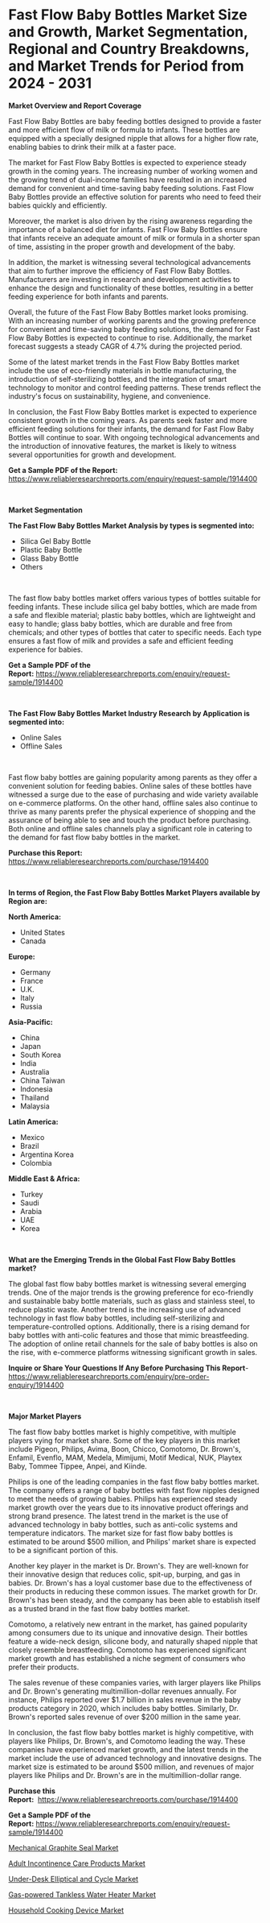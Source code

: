 <p><h1>Fast Flow Baby Bottles Market Size and Growth, Market Segmentation, Regional and Country Breakdowns, and Market Trends for Period from 2024 -  2031</h1></p><p><strong>Market Overview and Report Coverage</strong></p>
<p><p>Fast Flow Baby Bottles are baby feeding bottles designed to provide a faster and more efficient flow of milk or formula to infants. These bottles are equipped with a specially designed nipple that allows for a higher flow rate, enabling babies to drink their milk at a faster pace.</p><p>The market for Fast Flow Baby Bottles is expected to experience steady growth in the coming years. The increasing number of working women and the growing trend of dual-income families have resulted in an increased demand for convenient and time-saving baby feeding solutions. Fast Flow Baby Bottles provide an effective solution for parents who need to feed their babies quickly and efficiently.</p><p>Moreover, the market is also driven by the rising awareness regarding the importance of a balanced diet for infants. Fast Flow Baby Bottles ensure that infants receive an adequate amount of milk or formula in a shorter span of time, assisting in the proper growth and development of the baby.</p><p>In addition, the market is witnessing several technological advancements that aim to further improve the efficiency of Fast Flow Baby Bottles. Manufacturers are investing in research and development activities to enhance the design and functionality of these bottles, resulting in a better feeding experience for both infants and parents.</p><p>Overall, the future of the Fast Flow Baby Bottles market looks promising. With an increasing number of working parents and the growing preference for convenient and time-saving baby feeding solutions, the demand for Fast Flow Baby Bottles is expected to continue to rise. Additionally, the market forecast suggests a steady CAGR of 4.7% during the projected period.</p><p>Some of the latest market trends in the Fast Flow Baby Bottles market include the use of eco-friendly materials in bottle manufacturing, the introduction of self-sterilizing bottles, and the integration of smart technology to monitor and control feeding patterns. These trends reflect the industry's focus on sustainability, hygiene, and convenience.</p><p>In conclusion, the Fast Flow Baby Bottles market is expected to experience consistent growth in the coming years. As parents seek faster and more efficient feeding solutions for their infants, the demand for Fast Flow Baby Bottles will continue to soar. With ongoing technological advancements and the introduction of innovative features, the market is likely to witness several opportunities for growth and development.</p></p>
<p><strong>Get a Sample PDF of the Report:</strong> <a href="https://www.reliableresearchreports.com/enquiry/request-sample/1914400">https://www.reliableresearchreports.com/enquiry/request-sample/1914400</a></p>
<p>&nbsp;</p>
<p><strong>Market Segmentation</strong></p>
<p><strong>The Fast Flow Baby Bottles Market Analysis by types is segmented into:</strong></p>
<p><ul><li>Silica Gel Baby Bottle</li><li>Plastic Baby Bottle</li><li>Glass Baby Bottle</li><li>Others</li></ul></p>
<p>&nbsp;</p>
<p><p>The fast flow baby bottles market offers various types of bottles suitable for feeding infants. These include silica gel baby bottles, which are made from a safe and flexible material; plastic baby bottles, which are lightweight and easy to handle; glass baby bottles, which are durable and free from chemicals; and other types of bottles that cater to specific needs. Each type ensures a fast flow of milk and provides a safe and efficient feeding experience for babies.</p></p>
<p><strong>Get a Sample PDF of the Report:</strong>&nbsp;<a href="https://www.reliableresearchreports.com/enquiry/request-sample/1914400">https://www.reliableresearchreports.com/enquiry/request-sample/1914400</a></p>
<p>&nbsp;</p>
<p><strong>The Fast Flow Baby Bottles Market Industry Research by Application is segmented into:</strong></p>
<p><ul><li>Online Sales</li><li>Offline Sales</li></ul></p>
<p>&nbsp;</p>
<p><p>Fast flow baby bottles are gaining popularity among parents as they offer a convenient solution for feeding babies. Online sales of these bottles have witnessed a surge due to the ease of purchasing and wide variety available on e-commerce platforms. On the other hand, offline sales also continue to thrive as many parents prefer the physical experience of shopping and the assurance of being able to see and touch the product before purchasing. Both online and offline sales channels play a significant role in catering to the demand for fast flow baby bottles in the market.</p></p>
<p><strong>Purchase this Report:</strong>&nbsp; <a href="https://www.reliableresearchreports.com/purchase/1914400">https://www.reliableresearchreports.com/purchase/1914400</a></p>
<p>&nbsp;</p>
<p><strong>In terms of Region, the Fast Flow Baby Bottles Market Players available by Region are:</strong></p>
<p>
    <p> <strong> North America: </strong>
        <ul>
            <li>United States</li>
            <li>Canada</li>
        </ul>
        </p> 
    <p> <strong> Europe: </strong>
        <ul>
            <li>Germany</li>
            <li>France</li>
            <li>U.K.</li>
            <li>Italy</li>
            <li>Russia</li>
        </ul>
        </p> 
    <p> <strong> Asia-Pacific: </strong>
        <ul>
            <li>China</li>
            <li>Japan</li>
            <li>South Korea</li>
            <li>India</li>
            <li>Australia</li>
            <li>China Taiwan</li>
            <li>Indonesia</li>
            <li>Thailand</li>
            <li>Malaysia</li>
        </ul>
        </p> 
    <p> <strong> Latin America: </strong>
        <ul>
            <li>Mexico</li>
            <li>Brazil</li>
            <li>Argentina Korea</li>
            <li>Colombia</li>
        </ul>
        </p> 
    <p> <strong> Middle East & Africa: </strong>
        <ul>
            <li>Turkey</li>
            <li>Saudi</li>
            <li>Arabia</li>
            <li>UAE</li>
            <li>Korea</li>
        </ul>
    </p>
    </p>
<p>&nbsp;</p>
<p><strong>What are the Emerging Trends in the Global Fast Flow Baby Bottles market?</strong></p>
<p><p>The global fast flow baby bottles market is witnessing several emerging trends. One of the major trends is the growing preference for eco-friendly and sustainable baby bottle materials, such as glass and stainless steel, to reduce plastic waste. Another trend is the increasing use of advanced technology in fast flow baby bottles, including self-sterilizing and temperature-controlled options. Additionally, there is a rising demand for baby bottles with anti-colic features and those that mimic breastfeeding. The adoption of online retail channels for the sale of baby bottles is also on the rise, with e-commerce platforms witnessing significant growth in sales.</p></p>
<p><strong>Inquire or Share Your Questions If Any Before Purchasing This Report</strong>- <a href="https://www.reliableresearchreports.com/enquiry/pre-order-enquiry/1914400">https://www.reliableresearchreports.com/enquiry/pre-order-enquiry/1914400</a></p>
<p>&nbsp;</p>
<p><strong>Major Market Players</strong></p>
<p><p>The fast flow baby bottles market is highly competitive, with multiple players vying for market share. Some of the key players in this market include Pigeon, Philips, Avima, Boon, Chicco, Comotomo, Dr. Brown's, Enfamil, Evenflo, MAM, Medela, Mimijumi, Motif Medical, NUK, Playtex Baby, Tommee Tippee, Anpei, and Kiinde.</p><p>Philips is one of the leading companies in the fast flow baby bottles market. The company offers a range of baby bottles with fast flow nipples designed to meet the needs of growing babies. Philips has experienced steady market growth over the years due to its innovative product offerings and strong brand presence. The latest trend in the market is the use of advanced technology in baby bottles, such as anti-colic systems and temperature indicators. The market size for fast flow baby bottles is estimated to be around $500 million, and Philips' market share is expected to be a significant portion of this.</p><p>Another key player in the market is Dr. Brown's. They are well-known for their innovative design that reduces colic, spit-up, burping, and gas in babies. Dr. Brown's has a loyal customer base due to the effectiveness of their products in reducing these common issues. The market growth for Dr. Brown's has been steady, and the company has been able to establish itself as a trusted brand in the fast flow baby bottles market.</p><p>Comotomo, a relatively new entrant in the market, has gained popularity among consumers due to its unique and innovative design. Their bottles feature a wide-neck design, silicone body, and naturally shaped nipple that closely resemble breastfeeding. Comotomo has experienced significant market growth and has established a niche segment of consumers who prefer their products.</p><p>The sales revenue of these companies varies, with larger players like Philips and Dr. Brown's generating multimillion-dollar revenues annually. For instance, Philips reported over $1.7 billion in sales revenue in the baby products category in 2020, which includes baby bottles. Similarly, Dr. Brown's reported sales revenue of over $200 million in the same year.</p><p>In conclusion, the fast flow baby bottles market is highly competitive, with players like Philips, Dr. Brown's, and Comotomo leading the way. These companies have experienced market growth, and the latest trends in the market include the use of advanced technology and innovative designs. The market size is estimated to be around $500 million, and revenues of major players like Philips and Dr. Brown's are in the multimillion-dollar range.</p></p>
<p><strong>Purchase this Report:</strong>&nbsp;&nbsp;<a href="https://www.reliableresearchreports.com/purchase/1914400">https://www.reliableresearchreports.com/purchase/1914400</a></p>
<p></p>
<p><strong>Get a Sample PDF of the Report:</strong>&nbsp;<a href="https://www.reliableresearchreports.com/enquiry/request-sample/1914400">https://www.reliableresearchreports.com/enquiry/request-sample/1914400</a></p>
<p><p><a href="https://github.com/aashishrp/Market-Research-Report-List-1/blob/main/mechanical-graphite-seal-market.md">Mechanical Graphite Seal Market</a></p><p><a href="https://github.com/aashishrp02/Market-Research-Report-List-1/blob/main/adult-incontinence-care-products-market.md">Adult Incontinence Care Products Market</a></p><p><a href="https://github.com/rahu1505/Market-Research-Report-List-2/blob/main/under-desk-elliptical-and-cycle-market.md">Under-Desk Elliptical and Cycle Market</a></p><p><a href="https://github.com/aasishrp01/Market-Research-Report-List-2/blob/main/gas-powered-tankless-water-heater-market.md">Gas-powered Tankless Water Heater Market</a></p><p><a href="https://github.com/rahu1506/Market-Research-Report-List-2/blob/main/household-cooking-device-market.md">Household Cooking Device Market</a></p></p>